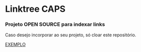 # Linktree CAPS
### Projeto OPEN SOURCE para indexar links

Caso desejo incorporar ao seu projeto, só cloar este repositório.

[EXEMPLO]((https://danieldouglas26.github.io/linktreeprivate/))
